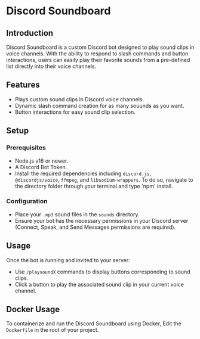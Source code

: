 # Discord Soundboard

## Introduction
Discord Soundboard is a custom Discord bot designed to play sound clips in voice channels. With the ability to respond to slash commands and button interactions, users can easily play their favorite sounds from a pre-defined list directly into their voice channels.

## Features
- Plays custom sound clips in Discord voice channels.
- Dynamic slash command creation for as many souunds as you want.
- Button interactions for easy sound clip selection.

## Setup
### Prerequisites
- Node.js v16 or newer.
- A Discord Bot Token. 
- Install the required dependencies including `discord.js`, `@discordjs/voice`, `ffmpeg`, and `libsodium-wrappers`. To do so, navigate to the directory folder through your terminal and type 'npm' install. 

### Configuration
- Place your `.mp3` sound files in the `sounds` directory.
- Ensure your bot has the necessary permissions in your Discord server (Connect, Speak, and Send Messages permissions are required).

## Usage
Once the bot is running and invited to your server:
- Use `/playsoundX` commands to display buttons corresponding to sound clips.
- Click a button to play the associated sound clip in your current voice channel.

## Docker Usage
To containerize and run the Discord Soundboard using Docker, Edit the `Dockerfile` in the root of your project.

